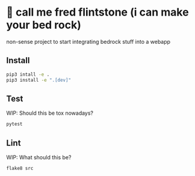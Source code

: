 # :cake: call me fred flintstone (i can make your bed rock)

non-sense project to start integrating bedrock stuff into a webapp


## Install

```bash
pip3 intall -e .
pip3 install -e ".[dev]"
```


## Test

WIP: Should this be tox nowadays?

```bash
pytest
```


## Lint

WIP: What should this be?

```bash
flake8 src
```
